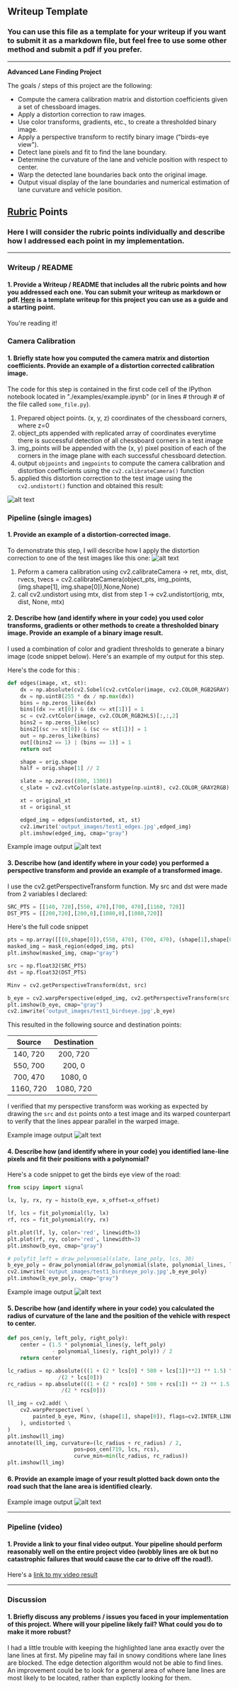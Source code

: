 ## Writeup Template

### You can use this file as a template for your writeup if you want to submit it as a markdown file, but feel free to use some other method and submit a pdf if you prefer.

---

**Advanced Lane Finding Project**

The goals / steps of this project are the following:

* Compute the camera calibration matrix and distortion coefficients given a set of chessboard images.
* Apply a distortion correction to raw images.
* Use color transforms, gradients, etc., to create a thresholded binary image.
* Apply a perspective transform to rectify binary image ("birds-eye view").
* Detect lane pixels and fit to find the lane boundary.
* Determine the curvature of the lane and vehicle position with respect to center.
* Warp the detected lane boundaries back onto the original image.
* Output visual display of the lane boundaries and numerical estimation of lane curvature and vehicle position.

[//]: # (Image References)

[image1]: ./output_images/calibration5_undistorted.jpg "Undistorted"
[image2]: ./test_images/test1.jpg "Road Transformed"
[image3]: ./output_images/edges.png "Binary Example"
[image4]: ./output_images/beye1.png "Birds eye 1"
[image5]: ./output_images/beye2.png "Birds eye 2"
[image6]: ./output_images/final.png "Output"
[video1]: ./project_video.mp4 "Video"

## [Rubric](https://review.udacity.com/#!/rubrics/571/view) Points

### Here I will consider the rubric points individually and describe how I addressed each point in my implementation.  

---

### Writeup / README

#### 1. Provide a Writeup / README that includes all the rubric points and how you addressed each one.  You can submit your writeup as markdown or pdf.  [Here](https://github.com/udacity/CarND-Advanced-Lane-Lines/blob/master/writeup_template.md) is a template writeup for this project you can use as a guide and a starting point.  

You're reading it!

### Camera Calibration

#### 1. Briefly state how you computed the camera matrix and distortion coefficients. Provide an example of a distortion corrected calibration image.

The code for this step is contained in the first code cell of the IPython notebook located in "./examples/example.ipynb" (or in lines # through # of the file called `some_file.py`).  

1. Prepared object points. (x, y, z) coordinates of the chessboard corners, where z=0
2. object_pts appended with replicated array of coordinates everytime there is successful detection of all chessboard corners in a test image
3. img_points will be appended with the (x, y) pixel position of each of the corners in the image plane with each successful chessboard detection. 
4. output `objpoints` and `imgpoints` to compute the camera calibration and distortion coefficients using the `cv2.calibrateCamera()` function
5. applied this distortion correction to the test image using the `cv2.undistort()` function and obtained this result: 

![alt text][image1]

### Pipeline (single images)

#### 1. Provide an example of a distortion-corrected image.

To demonstrate this step, I will describe how I apply the distortion correction to one of the test images like this one:
![alt text][image2]

1. Peform a camera calibration using cv2.calibrateCamera -> ret, mtx, dist, rvecs, tvecs = cv2.calibrateCamera(object_pts, img_points, (img.shape[1], img.shape[0]),None,None)
2. call cv2.undistort using mtx, dist from step 1 -> cv2.undistort(orig, mtx, dist, None, mtx)

#### 2. Describe how (and identify where in your code) you used color transforms, gradients or other methods to create a thresholded binary image.  Provide an example of a binary image result.

I used a combination of color and gradient thresholds to generate a binary image (code snippet below).  Here's an example of my output for this step. 

Here's the code for this :
```python
def edges(image, xt, st):
    dx = np.absolute(cv2.Sobel(cv2.cvtColor(image, cv2.COLOR_RGB2GRAY), cv2.CV_64F, 1, 0)) 
    dx = np.uint8(255 * dx / np.max(dx))
    bins = np.zeros_like(dx)
    bins[(dx >= xt[0]) & (dx <= xt[1])] = 1
    sc = cv2.cvtColor(image, cv2.COLOR_RGB2HLS)[:,:,2]
    bins2 = np.zeros_like(sc)
    bins2[(sc >= st[0]) & (sc <= st[1])] = 1
    out = np.zeros_like(bins)
    out[(bins2 == 1) | (bins == 1)] = 1
    return out

    shape = orig.shape
    half = orig.shape[1] // 2

    slate = np.zeros((800, 1300))
    c_slate = cv2.cvtColor(slate.astype(np.uint8), cv2.COLOR_GRAY2RGB)

    xt = original_xt
    st = original_st

    edged_img = edges(undistorted, xt, st)
    cv2.imwrite('output_images/test1_edges.jpg',edged_img)
    plt.imshow(edged_img, cmap="gray")
```
 Example image output
![alt text][image3]

#### 3. Describe how (and identify where in your code) you performed a perspective transform and provide an example of a transformed image.

I use the cv2.getPerspectiveTransform function.  My src and dst were made from 2 variables I declared:
```python
SRC_PTS = [[140, 720],[550, 470],[700, 470],[1160, 720]]
DST_PTS = [[200,720],[200,0],[1080,0],[1080,720]]
```
Here's the full code snippet
```python
pts = np.array([[(0,shape[0]),(550, 470), (700, 470), (shape[1],shape[0])]], dtype=np.int32)
masked_img = mask_region(edged_img, pts)
plt.imshow(masked_img, cmap="gray")

src = np.float32(SRC_PTS)
dst = np.float32(DST_PTS)

Minv = cv2.getPerspectiveTransform(dst, src)

b_eye = cv2.warpPerspective(edged_img, cv2.getPerspectiveTransform(src, dst), (shape[1], shape[0]), flags=cv2.INTER_LINEAR)
plt.imshow(b_eye, cmap="gray")
cv2.imwrite('output_images/test1_birdseye.jpg',b_eye)
```

This resulted in the following source and destination points:

| Source        | Destination   | 
|:-------------:|:-------------:| 
| 140, 720      | 200, 720       | 
| 550, 700      | 200, 0      |
| 700, 470      | 1080, 0      |
| 1160, 720     | 1080, 720        |

I verified that my perspective transform was working as expected by drawing the `src` and `dst` points onto a test image and its warped counterpart to verify that the lines appear parallel in the warped image.

 Example image output
![alt text][image4]

#### 4. Describe how (and identify where in your code) you identified lane-line pixels and fit their positions with a polynomial?

Here's a code snippet to get the birds eye view of the road:
```python
from scipy import signal

lx, ly, rx, ry = histo(b_eye, x_offset=x_offset)

lf, lcs = fit_polynomial(ly, lx)
rf, rcs = fit_polynomial(ry, rx)

plt.plot(lf, ly, color='red', linewidth=3)
plt.plot(rf, ry, color='red', linewidth=3)
plt.imshow(b_eye, cmap="gray")

# polyfit_left = draw_polynomial(slate, lane_poly, lcs, 30)
b_eye_poly = draw_polynomial(draw_polynomial(slate, polynomial_lines, lcs, 30), polynomial_lines, rcs, 30)
cv2.imwrite('output_images/test1_birdseye_poly.jpg',b_eye_poly)
plt.imshow(b_eye_poly, cmap="gray")
```
 Example image output
![alt text][image5]

#### 5. Describe how (and identify where in your code) you calculated the radius of curvature of the lane and the position of the vehicle with respect to center.

```python
def pos_cen(y, left_poly, right_poly):
    center = (1.5 * polynomial_lines(y, left_poly)
              - polynomial_lines(y, right_poly)) / 2
    return center

lc_radius = np.absolute(((1 + (2 * lcs[0] * 500 + lcs[1])**2) ** 1.5) \
                /(2 * lcs[0]))
rc_radius = np.absolute(((1 + (2 * rcs[0] * 500 + rcs[1]) ** 2) ** 1.5) \
                 /(2 * rcs[0]))

ll_img = cv2.add( \
    cv2.warpPerspective( \
        painted_b_eye, Minv, (shape[1], shape[0]), flags=cv2.INTER_LINEAR \
    ), undistorted \
) 
plt.imshow(ll_img)
annotate(ll_img, curvature=(lc_radius + rc_radius) / 2, 
                     pos=pos_cen(719, lcs, rcs), 
                     curve_min=min(lc_radius, rc_radius))
plt.imshow(ll_img)
```

#### 6. Provide an example image of your result plotted back down onto the road such that the lane area is identified clearly.

Example image output
![alt text][image6]

---

### Pipeline (video)

#### 1. Provide a link to your final video output.  Your pipeline should perform reasonably well on the entire project video (wobbly lines are ok but no catastrophic failures that would cause the car to drive off the road!).

Here's a [link to my video result](./project_output_color.mp4)

---

### Discussion

#### 1. Briefly discuss any problems / issues you faced in your implementation of this project.  Where will your pipeline likely fail?  What could you do to make it more robust?

I had a little trouble with keeping the highlighted lane area exactly over the lane lines at first. 
My pipeline may fail in snowy conditions where lane lines are blocked. The edge detection algorithm would not be able to find lines.
An improvement could be to look for a general area of where lane lines are most likely to be located, rather than explictly looking for them.
